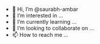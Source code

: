 - 👋 Hi, I’m @saurabh-ambar
- 👀 I’m interested in ...
- 🌱 I’m currently learning ...
- 💞️ I’m looking to collaborate on ...
- 📫 How to reach me ...

<!---
saurabh-ambar/saurabh-ambar is a ✨ special ✨ repository because its `README.md` (this file) appears on your GitHub profile.
You can click the Preview link to take a look at your changes.
--->
